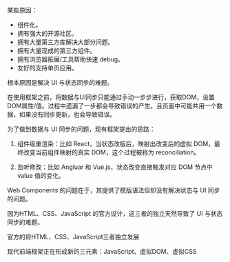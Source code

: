 某些原因：

- 组件化。
- 拥有强大的开源社区。
- 拥有大量第三方库解决大部分问题。
- 拥有大量现成的第三方组件。
- 拥有浏览器拓展/工具帮助快速 debug。
- 友好的支持单页应用。

根本原因是解决 UI 与状态同步的难题。

在使用框架之前，将数据与UI同步只能通过手动一步步进行，获取DOM，设置DOM属性/值。过程中遗漏了一步都会导致错误的产生。且页面中可能共用一个数据，如果没有同步更新，也会导致错误。

为了做到数据与 UI 同步的问题，现有框架提出的思路：

1. 组件级重渲染：比如 React，当状态改版后，映射出改变后的虚拟 DOM，最终改变当前组件映射的真实 DOM，这个过程被称为 reconciliation。

2. 监听修改：比如 Angluar 和 Vue.js，状态改变直接触发对应 DOM 节点中 value 值的变化。

Web Components 的问题在于，其提供了模版语法但却没有解决状态与 UI 同步的问题。

因为HTML、CSS、JavaScript 的官方设计，这三者的独立天然导致了 UI 与状态同步的难题。

官方的将HTML、CSS、JavaScript三者独立发展

现代前端框架正在形成新的三元素：JavaScript、虚拟DOM、虚拟CSS